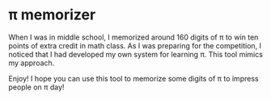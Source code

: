 # π memorizer

When I was in middle school, I memorized around 160 digits of π to win
ten points of extra credit in math class. As I was preparing for the
competition, I noticed that I had developed my own system for learning π.
This tool mimics my approach.

Enjoy! I hope you can use this tool to memorize some digits of π to
impress people on π day!
